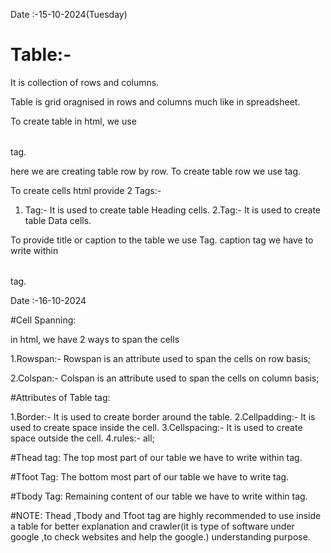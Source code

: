 Date :-15-10-2024(Tuesday)

# Table:-

It is collection of rows and columns.

Table is grid oragnised in rows and columns much like in spreadsheet.

To create table in html, we use <table></table>tag.

here we are creating table row by row.
To create table row we use <tr></tr>tag.

To create cells html provide 2 Tags:-

1. <th></th> Tag:- It is used to create table Heading cells.
   2.<td></td>Tag:- It is used to create table Data cells.

To provide title or caption to the table we use <caption></caption> Tag.
caption tag we have to write within <table></table>tag.

Date :-16-10-2024

#Cell Spanning:

in html, we have 2 ways to span the cells

1.Rowspan:- Rowspan is an attribute used to span the cells on row basis;

2.Colspan:- Colspan is an attribute used to span the cells on column basis;

#Attributes of Table tag:

1.Border:- It is used to create border around the table.
2.Cellpadding:- It is used to create space inside the cell.
3.Cellspacing:- It is used to create space outside the cell.
4.rules:- all;

#Thead tag:
The top most part of our table we have to write within <thead></thead>tag.

#Tfoot Tag:
The bottom most part of our table we have to write <tfoot></tfoot>
tag.

#Tbody Tag:
Remaining content of our table we have to write within <tbody></tbody>tag.

#NOTE:
Thead ,Tbody and Tfoot tag are highly recommended to use inside a table for better explanation and crawler(it is type of software under google ,to check websites and help the google.) understanding purpose.
